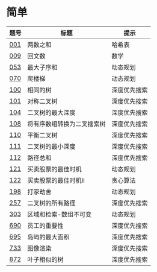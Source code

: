 # 简单

|题号|标题|提示|
|-|-|-|
|[001]|两数之和|哈希表|
|[009]|回文数|数学|
|[053]|最大子序和|动态规划|
|[070]|爬楼梯|动态规划|
|[100]|相同的树|深度优先搜索|
|[101]|对称二叉树|深度优先搜索|
|[104]|二叉树的最大深度|深度优先搜索|
|[108]|将有序数组转换为二叉搜索树|深度优先搜索|
|[110]|平衡二叉树|深度优先搜索|
|[111]|二叉树的最小深度|深度优先搜索|
|[112]|路径总和|深度优先搜索|
|[121]|买卖股票的最佳时机|动态规划|
|[122]|买卖股票的最佳时机II|贪心算法|
|[198]|打家劫舍|动态规划|
|[257]|二叉树的所有路径|深度优先搜索|
|[303]|区域和检索-数组不可变|动态规划|
|[690]|员工的重要性|深度优先搜索|
|[695]|岛屿的最大面积|深度优先搜索|
|[733]|图像渲染|深度优先搜索|
|[872]|叶子相似的树|深度优先搜索|

[001]: ../../description/001/README.md
[009]: ../../description/009/README.md
[053]: ../../description/053/README.md
[070]: ../../description/070/README.md
[100]: ../../description/100/README.md
[101]: ../../description/101/README.md
[104]: ../../description/104/README.md
[108]: ../../description/108/README.md
[110]: ../../description/110/README.md
[111]: ../../description/111/README.md
[112]: ../../description/112/README.md
[121]: ../../description/121/README.md
[122]: ../../description/122/README.md
[198]: ../../description/198/README.md
[257]: ../../description/257/README.md
[303]: ../../description/303/README.md
[690]: ../../description/690/README.md
[695]: ../../description/695/README.md
[733]: ../../description/733/README.md
[872]: ../../description/872/README.md